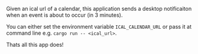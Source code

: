 Given an ical url of a calendar, this application sends a desktop notificaiton
when an event is about to occur (in 3 minutes).

You can either set the environment variable `ICAL_CALENDAR_URL` or pass it at
command line e.g. `cargo run -- <ical_url>`.

Thats all this app does!
